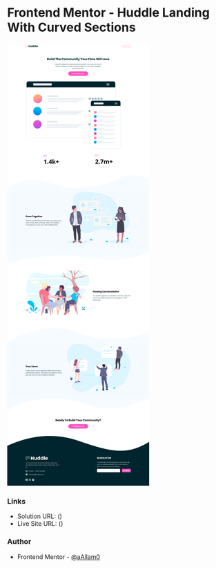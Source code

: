 # Frontend Mentor - Huddle Landing With Curved Sections

![](images/huddle-landing-with-curved-sections.png)

### Links

- Solution URL: ()
- Live Site URL: ()

### Author

- Frontend Mentor - [@aAllam0](https://www.frontendmentor.io/profile/aAllam0)
